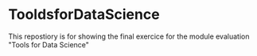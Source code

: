 # TooldsforDataScience

This repostiory is for showing the final exercice for the module evaluation "Tools for Data Science"
